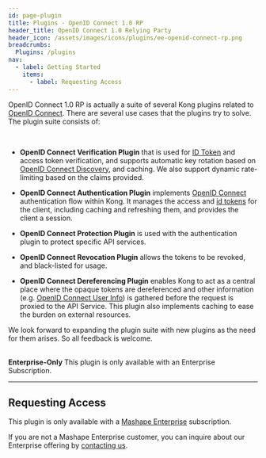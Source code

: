 ```yaml
---
id: page-plugin
title: Plugins - OpenID Connect 1.0 RP
header_title: OpenID Connect 1.0 Relying Party
header_icon: /assets/images/icons/plugins/ee-openid-connect-rp.png
breadcrumbs:
  Plugins: /plugins
nav:
  - label: Getting Started
    items:
      - label: Requesting Access
---
```


OpenID Connect 1.0 RP is actually a suite of several Kong plugins related to
[OpenID Connect][connect]. There are several use cases that the plugins try
to solve. The plugin suite consists of:

<br />

* **OpenID Connect Verification Plugin** that is used for [ID Token][idtoken]
  and access token verification, and supports automatic key rotation based on
  [OpenID Connect Discovery][discovery], and caching. We also support dynamic
  rate-limiting based on the claims provided.

* **OpenID Connect Authentication Plugin** implements [OpenID Connect][connect]
  authentication flow within Kong. It manages the access and [id tokens][idtoken]
  for the client, including caching and refreshing them, and provides the client
  a session.

* **OpenID Connect Protection Plugin** is used with the authentication plugin
  to protect specific API services.

* **OpenID Connect Revocation Plugin** allows the tokens to be revoked, and
  black-listed for usage.

* **OpenID Connect Dereferencing Plugin** enables Kong to act as a central
  place where the opaque tokens are dereferenced and other information
  (e.g. [OpenID Connect User Info][userinfo]) is gathered before the request
  is proxied to the API Service. This plugin also implements caching to
  ease the burden on external resources.


We look forward to expanding the plugin suite with new plugins as the need for
them arises. So all feedback is welcome.

<br />

<div class="alert alert-warning">
  <strong>Enterprise-Only</strong> This plugin is only available with an
  Enterprise Subscription.
</div>

----

## Requesting Access

This plugin is only available with a [Mashape Enterprise](/enterprise)
subscription.

If you are not a Mashape Enterprise customer, you can inquire about our
Enterprise offering by [contacting us](/enterprise).


[connect]: http://openid.net/specs/openid-connect-core-1_0.html
[discovery]: http://openid.net/specs/openid-connect-discovery-1_0.html
[idtoken]: http://openid.net/specs/openid-connect-core-1_0.html#IDToken
[userinfo]: http://openid.net/specs/openid-connect-core-1_0.html#UserInfo
